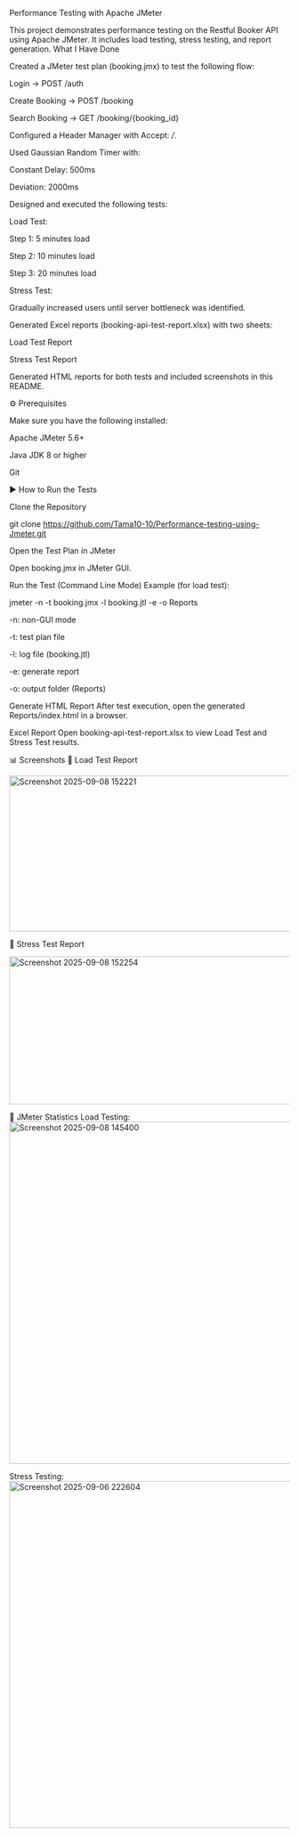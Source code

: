 Performance Testing with Apache JMeter

This project demonstrates performance testing on the Restful Booker API
 using Apache JMeter.
It includes load testing, stress testing, and report generation.
What I Have Done

Created a JMeter test plan (booking.jmx) to test the following flow:

Login → POST /auth

Create Booking → POST /booking

Search Booking → GET /booking/{booking_id}

Configured a Header Manager with Accept: */*.

Used Gaussian Random Timer with:

Constant Delay: 500ms

Deviation: 2000ms

Designed and executed the following tests:

Load Test:

Step 1: 5 minutes load

Step 2: 10 minutes load

Step 3: 20 minutes load

Stress Test:

Gradually increased users until server bottleneck was identified.

Generated Excel reports (booking-api-test-report.xlsx) with two sheets:

Load Test Report

Stress Test Report

Generated HTML reports for both tests and included screenshots in this README.

⚙️ Prerequisites

Make sure you have the following installed:

Apache JMeter 5.6+

Java JDK 8 or higher

Git

▶️ How to Run the Tests

Clone the Repository

git clone https://github.com/Tama10-10/Performance-testing-using-Jmeter.git


Open the Test Plan in JMeter

Open booking.jmx in JMeter GUI.

Run the Test (Command Line Mode)
Example (for load test):

jmeter -n -t booking.jmx -l booking.jtl -e -o Reports


-n: non-GUI mode

-t: test plan file

-l: log file (booking.jtl)

-e: generate report

-o: output folder (Reports)

Generate HTML Report
After test execution, open the generated Reports/index.html in a browser.

Excel Report
Open booking-api-test-report.xlsx to view Load Test and Stress Test results.

📊 Screenshots
🔹 Load Test Report

<img width="968" height="280" alt="Screenshot 2025-09-08 152221" src="https://github.com/user-attachments/assets/e18f36c2-7ce5-4d75-ade2-68a93a070237" />

🔹 Stress Test Report

<img width="957" height="266" alt="Screenshot 2025-09-08 152254" src="https://github.com/user-attachments/assets/3ab3bca3-7b11-4f48-ac6c-63061f6a24fd" />


🔹 JMeter Statistics
Load Testing:
<img width="1333" height="615" alt="Screenshot 2025-09-08 145400" src="https://github.com/user-attachments/assets/e31cbb34-e7e1-4c55-a101-cb29eaa3cbe4" />

Stress Testing:
<img width="1176" height="624" alt="Screenshot 2025-09-06 222604" src="https://github.com/user-attachments/assets/858409fd-0df5-4380-b97c-989094d06790" />
